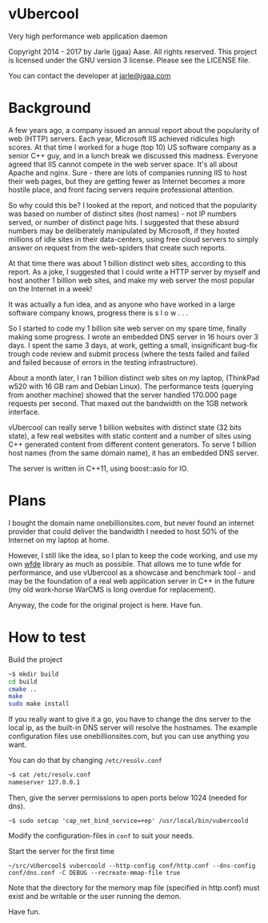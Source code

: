 # vUbercool
Very high performance web application daemon

Copyright 2014 - 2017 by Jarle (jgaa) Aase. All rights reserved.
This project is licensed under the GNU version 3 license. Please
see the LICENSE file.

You can contact the developer at jarle@jgaa.com

# Background
A few years ago, a company issued an annual report about the
popularity of web (HTTP) servers. Each year, Microsoft IIS
achieved ridicules high scores. At that time I worked for a huge
(top 10) US software company as a senior C++ guy, and in a lunch
break we discussed this madness. Everyone agreed that IIS cannot
compete in the web server space. It's all about Apache and nginx.
Sure - there are lots of companies running IIS to host their
web pages, but they are getting fewer as Internet becomes a more
hostile place, and front facing servers require professional
attention.

So why could this be? I looked at the report, and noticed that
the popularity was based on number of distinct sites (host names) - not
IP numbers served, or number of distinct page hits. I suggested that
these absurd numbers may be deliberately manipulated by Microsoft, if they
hosted millions of idle sites in their data-centers, using free
cloud servers to simply answer on request from the web-spiders that
create such reports.

At that time there was about 1 billion distinct web sites, according to this
report. As a joke, I suggested that I could write a HTTP server
by myself and host another 1 billion web sites, and make my web server
the most popular on the Internet in a week!

It was actually a fun idea, and as anyone who have worked in a large
software company knows, progress there is  </i>s l o w . . .</i>

So I started to code my 1 billion site web server on my spare time,
finally making some progress. I wrote an embedded DNS server in 16
hours over 3 days. I spent the same 3 days, at work, getting a small,
insignificant bug-fix trough code review and submit process (where the
tests failed and failed and failed because of errors in the testing
infrastructure).

About a month later, I ran 1 billion distinct web sites on my laptop,
(ThinkPad w520 with 16 GB ram and Debian Linux). The
performance tests (querying from another machine) showed that the server
handled 170.000 page requests per second. That maxed out the bandwidth on
the 1GB network interface.

vUbercool can really serve 1 billion websites with distinct state (32
bits state), a few real websites with static content and a number of
sites using C++ generated content from different content generators.
To serve 1 billion host names (from the same domain name), it has
an embedded DNS server.

The server is written in C++11, using boost::asio for IO.

# Plans
I bought the domain name onebillionsites.com, but never found
an internet provider that could deliver the bandwidth I needed
to host 50% of the Internet on my laptop at home.

However, I still like the idea, so I plan to keep the code working,
and use my own [wfde](https://sourceforge.net/projects/wfde/)
library as much as possible. That allows me
to tune wfde for performance, and use vUbercool as a showcase
and benchmark tool - and may be the foundation of a real
web application server in C++ in the future (my old work-horse WarCMS
is long overdue for replacement).

Anyway, the code for the original project is here. Have fun.

# How to test

Build the project

```sh
~$ mkdir build
cd build
cmake ..
make
sudo make install
```

If you really want to give it a go, you have to change the dns server to the local ip, as the built-in DNS server will resolve the hostnames. The example configuration files use onebillionsites.com, but you can use anything you want.

You can do that by changing <code>/etc/resolv.conf</code>

```sh
~$ cat /etc/resolv.conf
nameserver 127.0.0.1

```

Then, give the server permissions to open ports below 1024 (needed for dns).

```
~$ sudo setcap 'cap_net_bind_service=+ep' /usr/local/bin/vubercoold
```

Modify the configuration-files in <code>conf</code> to suit your needs.

Start the server for the first time

```
~/src/vUbercool$ vubercoold --http-config conf/http.conf --dns-config conf/dns.conf -C DEBUG --recreate-mmap-file true
```

Note that the directory for the memory map file (specified in http.conf) must exist and be writable or the user running the demon.

Have fun.
